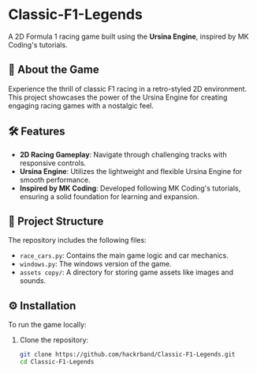 # Classic-F1-Legends

A 2D Formula 1 racing game built using the **Ursina Engine**, inspired by MK Coding's tutorials.

## 🚗 About the Game

Experience the thrill of classic F1 racing in a retro-styled 2D environment. This project showcases the power of the Ursina Engine for creating engaging racing games with a nostalgic feel.

## 🛠️ Features

- **2D Racing Gameplay**: Navigate through challenging tracks with responsive controls.
- **Ursina Engine**: Utilizes the lightweight and flexible Ursina Engine for smooth performance.
- **Inspired by MK Coding**: Developed following MK Coding's tutorials, ensuring a solid foundation for learning and expansion.

## 📁 Project Structure

The repository includes the following files:

- `race_cars.py`: Contains the main game logic and car mechanics.
- `windows.py`: The windows version of the game.
- `assets copy/`: A directory for storing game assets like images and sounds.

## ⚙️ Installation

To run the game locally:

1. Clone the repository:

   ```bash
   git clone https://github.com/hackrband/Classic-F1-Legends.git
   cd Classic-F1-Legends
